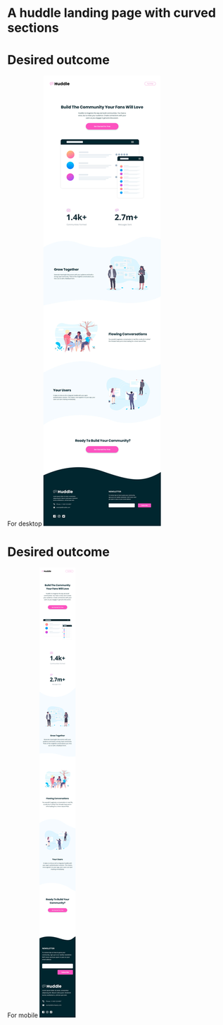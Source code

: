 # A huddle landing page with curved sections


# Desired outcome
For desktop 
![desired outcome](./desktop-design.jpg)

# Desired outcome
For mobile
![desired outcome](./mobile-design.jpg)